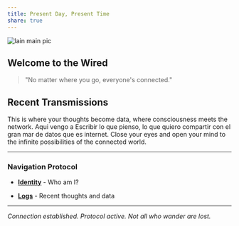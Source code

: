 ```yaml
---
title: Present Day, Present Time
share: true
---
```


![lain main pic](/img/1509902861062.jpg)

## Welcome to the Wired

> "No matter where you go, everyone's connected."

## Recent Transmissions

This is where your thoughts become data, where consciousness meets the network. 
Aqui vengo a Escribir lo que pienso, lo que quiero compartir con el gran mar de datos que es internet.
Close your eyes and open your mind to the infinite possibilities of the connected world.


--------------------------------------
### Navigation Protocol

- **[Identity](/about)** - Who am I?

- **[Logs](/posts)** - Recent thoughts and data


---

*Connection established. Protocol active.*
*Not all who wander are lost.*